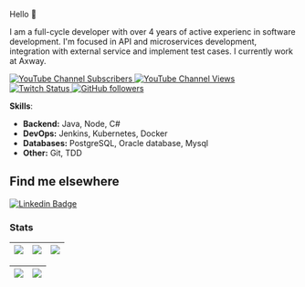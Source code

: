 Hello 🖖

I am a full-cycle developer with over 4 years of active experienc in software development.
I'm focused in API and microservices development, integration with external service and implement test cases.
I currently work at Axway.

<p>
<a href="http://youtube.com/@deimos195?sub_confirmation=1">
    <img alt="YouTube Channel Subscribers" src="https://img.shields.io/youtube/channel/subscribers/UCBlQgjhPpGxfmYFx6j71FJA?style=social">
</a>
<a href="http://youtube.com/@deimos195?sub_confirmation=1">
    <img alt="YouTube Channel Views" src="https://img.shields.io/youtube/channel/views/UCBlQgjhPpGxfmYFx6j71FJA?style=social">
</a>
<a href="http://twitch.tv/Deimos_x?sub_confirmation=1">
    <img alt="Twitch Status" src="https://img.shields.io/twitch/status/linuxtips?style=social">
</a>
<a href="http://github.com/Deimos177">
    <img alt="GitHub followers" src="https://img.shields.io/github/followers/Deimos177?style=social">
</a>
</p>

**Skills**:

- **Backend:** Java, Node, C#
- **DevOps:** Jenkins, Kubernetes, Docker
- **Databases:** PostgreSQL, Oracle database, Mysql
- **Other:** Git, TDD

## Find me elsewhere

[![Linkedin Badge](https://img.shields.io/badge/Linkedin-/?style=flat&logo=Linkedin&logoColor=white&link=https://www.linkedin.com/in/bruce-v-ab6850b6/)](https://www.linkedin.com/in/bruce-v-ab6850b6/)

### Stats

| ![](https://github-profile-summary-cards.vercel.app/api/cards/stats?username=Deimos177&theme=github) | ![](https://github-profile-summary-cards.vercel.app/api/cards/repos-per-language?username=Deimos177&hide=Html&theme=github) | ![](https://github-profile-summary-cards.vercel.app/api/cards/most-commit-language?username=Deimos177&theme=github) |
| :-: | :-: | :-: |

![](https://github-profile-summary-cards.vercel.app/api/cards/profile-details?username=Deimos177&theme=github) | ![](https://github-profile-summary-cards.vercel.app/api/cards/productive-time?username=Deimos177&theme=github)
| :-: | :-: |
